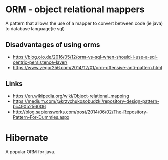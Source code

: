 # ORM - object relational mappers

A pattern that allows the use of a mapper to convert between code (ie java) to database language(ie sql)

## Disadvantages of using orms

- https://blog.oio.de/2016/05/12/orm-vs-sql-when-should-i-use-a-sql-centric-persistence-layer/
- https://www.yegor256.com/2014/12/01/orm-offensive-anti-pattern.html

## Links

- https://en.wikipedia.org/wiki/Object-relational_mapping
- https://medium.com/@krzychukosobudzki/repository-design-pattern-bc490b256006
- http://blog.sapiensworks.com/post/2014/06/02/The-Repository-Pattern-For-Dummies.aspx

# Hibernate

A popular ORM for java.
